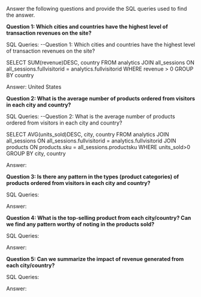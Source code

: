 Answer the following questions and provide the SQL queries used to find the answer.

    
**Question 1: Which cities and countries have the highest level of transaction revenues on the site?**


SQL Queries:
--Question 1: Which cities and countries have the highest level of transaction revenues on the site?

SELECT SUM(revenue)DESC, country
FROM analytics
JOIN all_sessions
ON all_sessions.fullvisitorid = analytics.fullvisitorid 
WHERE revenue > 0
GROUP BY country




Answer: United States




**Question 2: What is the average number of products ordered from visitors in each city and country?**


SQL Queries: --Question 2: What is the average number of products ordered from visitors in each city and country?

SELECT AVG(units_sold)DESC, city, country
FROM analytics
JOIN all_sessions
ON all_sessions.fullvisitorid = analytics.fullvisitorid 
JOIN products
ON products.sku = all_sessions.productsku
WHERE units_sold>0
GROUP BY city, country



Answer:





**Question 3: Is there any pattern in the types (product categories) of products ordered from visitors in each city and country?**


SQL Queries:



Answer:





**Question 4: What is the top-selling product from each city/country? Can we find any pattern worthy of noting in the products sold?**


SQL Queries:



Answer:





**Question 5: Can we summarize the impact of revenue generated from each city/country?**

SQL Queries:



Answer:







